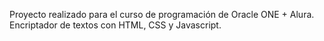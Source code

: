 ﻿Proyecto realizado para el curso de programación de Oracle ONE + Alura.
Encriptador de textos con HTML, CSS y Javascript.
